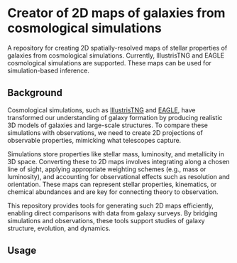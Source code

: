 # Creator of 2D maps of galaxies from cosmological simulations 
A repository for creating 2D spatially-resolved maps of stellar properties of galaxies from cosmological simulations. 
Currently, IllustrisTNG and EAGLE cosmological simulations are supported. 
These maps can be used for simulation-based inference.

## Background
Cosmological simulations, such as [IllustrisTNG](https://www.tng-project.org/) and [EAGLE](https://eagle.strw.leidenuniv.nl/wordpress/), have transformed our understanding of galaxy formation by producing realistic 3D models of galaxies and large-scale structures. To compare these simulations with observations, we need to create 2D projections of observable properties, mimicking what telescopes capture.

Simulations store properties like stellar mass, luminosity, and metallicity in 3D space. Converting these to 2D maps involves integrating along a chosen line of sight, applying appropriate weighting schemes (e.g., mass or luminosity), and accounting for observational effects such as resolution and orientation. These maps can represent stellar properties, kinematics, or chemical abundances and are key for connecting theory to observation.

This repository provides tools for generating such 2D maps efficiently, enabling direct comparisons with data from galaxy surveys. By bridging simulations and observations, these tools support studies of galaxy structure, evolution, and dynamics.

## Usage






